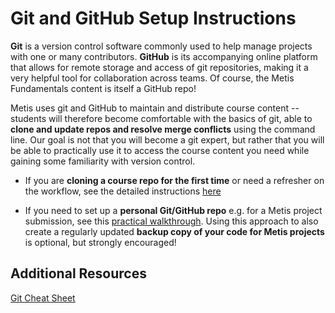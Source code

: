 # Git and GitHub Setup Instructions

**Git** is a version control software commonly used to help manage projects with one or many contributors. 
**GitHub** is its accompanying online platform that allows for remote storage and access of git repositories, 
making it a very helpful tool for collaboration across teams. Of course, the Metis Fundamentals content is itself a GitHub repo!

Metis uses git and GitHub to maintain and distribute course content -- students will therefore become comfortable with
the basics of git, able to **clone and update repos and resolve merge conflicts** using the command line. Our goal is not that you will become
a git expert, but rather that you will be able to practically use it to access the course content you need while gaining some familiarity with version control. 

* If you are **cloning a course repo for the first time** or need a refresher on the workflow, see the detailed instructions [here](./git_setup.md) 

* If you need to set up a **personal Git/GitHub repo** e.g. for a Metis project submission, see this [practical walkthrough](./personal_git_github_walkthrough.pdf). Using this approach to also create a regularly updated **backup copy of your code for Metis projects** is optional, but strongly encouraged!    

## Additional Resources

[Git Cheat Sheet](http://files.zeroturnaround.com/pdf/zt_git_cheat_sheet.pdf)

